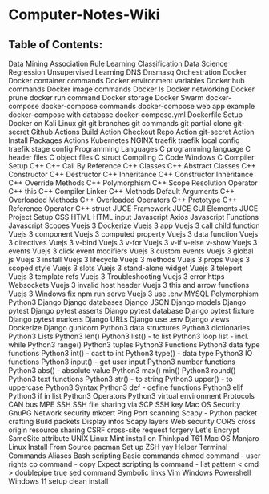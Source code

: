 # Computer-Notes-Wiki

## Table of Contents:

 Data Mining
 Association Rule Learning
 Classification
 Data Science
 Regression
 Unsupervised Learning
 DNS
 Dnsmasq
 Orchestration
 Docker
 Docker container commands
 Docker environment variables
 Docker hub commands
 Docker image commands
 Docker ls
 Docker networking
 Docker prune
 docker run command
 Docker storage
 Docker Swarm
 docker-compose
 docker-compose commands
 docker-compose web app example
 docker-compose with database
 docker-compose.yml
 Dockerfile
 Setup Docker on Kali Linux
 git
 git branches
 git commands
 git partial clone
 git-secret
 Github Actions
 Build Action
 Checkout Repo Action
 git-secret Action
 Install Packages Actions
 Kubernetes
 NGINX
 traefik
 traefik local config
 traefik stage config
 Programming Languages
 C programming language
 C header files
 C object files
 C struct
 Compiling C Code
 Windows C Compiler Setup
 C++
 C++ Call By Reference
 C++ Classes
 C++ Abstract Classes
 C++ Constructor
 C++ Destructor
 C++ Inheritance
 C++ Constructor Inheritance
 C++ Override Methods
 C++ Polymorphism
 C++ Scope Resolution Operator
 C++ this
 C++ Compiler Linker
 C++ Methods Default Arguments
 C++ Overloaded Methods
 C++ Overloaded Operators
 C++ Prototype
 C++ Reference Operator
 C++ struct
 JUCE Framework
 JUCE GUI Elements
 JUCE Project Setup
 CSS
 HTML
 HTML input
 Javascript
 Axios
 Javascript Functions
 Javascript Scopes
 Vuejs 3
 Dockerize Vuejs 3 app
 Vuejs 3 call child function
 Vuejs 3 component
 Vuejs 3 computed property
 Vuejs 3 data function
 Vuejs 3 directives
 Vuejs 3 v-bind
 Vuejs 3 v-for
 Vuejs 3 v-if v-else v-show
 Vuejs 3 events
 Vuejs 3 click event modifiers
 Vuejs 3 custom events
 Vuejs 3 global js
 Vuejs 3 install
 Vuejs 3 lifecycle
 Vuejs 3 methods
 Vuejs 3 props
 Vuejs 3 scoped style
 Vuejs 3 slots
 Vuejs 3 stand-alone widget
 Vuejs 3 teleport
 Vuejs 3 template refs
 Vuejs 3 Troubleshooting
 Vuejs 3 error https Websockets
 Vuejs 3 invalid host header
 Vuejs 3 this and arrow functions
 Vuejs 3 Windows fix npm run serve
 Vuejs 3 use .env
 MYSQL
 Polymorphism
 Python3
 Django
 Django databases
 Django JSON
 Django models
 Django pytest
 Django pytest asserts
 Django pytest database
 Django pytest fixture
 Django pytest markers
 Django URLs
 Django use .env
 Django views
 Dockerize Django
 gunicorn
 Python3 data structures
 Python3 dictionaries
 Python3 Lists
 Python3 len()
 Python3 list() - to list
 Python3 loop list - incl. while
 Python3 range()
 Python3 tuples
 Python3 Functions
 Python3 data type functions
 Python3 int() - cast to int
 Python3 type() - data type
 Python3 IO functions
 Python3 input() - get user input
 Python3 number functions
 Python3 abs() - absolute value
 Python3 max() min()
 Python3 round()
 Python3 text functions
 Python3 str() - to string
 Python3 upper() - to uppercase
 Python3 Syntax
 Python3 def - define functions
 Python3 elif
 Python3 if in list
 Python3 Operators
 Python3 virtual environment
 Protocols
 CAN bus
 MPE
 SSH
 SSH file sharing via SCP
 SSH key Mac OS
 Security
 GnuPG
 Network security
 mkcert
 Ping
 Port scanning
 Scapy - Python packet crafting
 Build packets
 Display infos
 Scapy layers
 Web security
 CORS cross origin resource sharing
 CSRF cross-site request forgery
 Let's Encrypt
 SameSite attribute
 UNIX
 Linux Mint install on Thinkpad T61
 Mac OS
 Manjaro Linux
 Install From Source
 pacman
 Set up ZSH
 yay Helper
 Terminal Commands
 Aliases
 Bash scripting
 Basic commands
 chmod command - user rights
 cp command - copy
 Expect scripting
 ls command - list
 pattern < cmd > doublepipe true
 sed command
 Symbolic links
 Vim
 Windows
 Powershell
 Windows 11 setup clean install